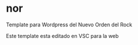 # nor
Template para Wordpress del Nuevo Orden del Rock

Este template esta editado en VSC para la web